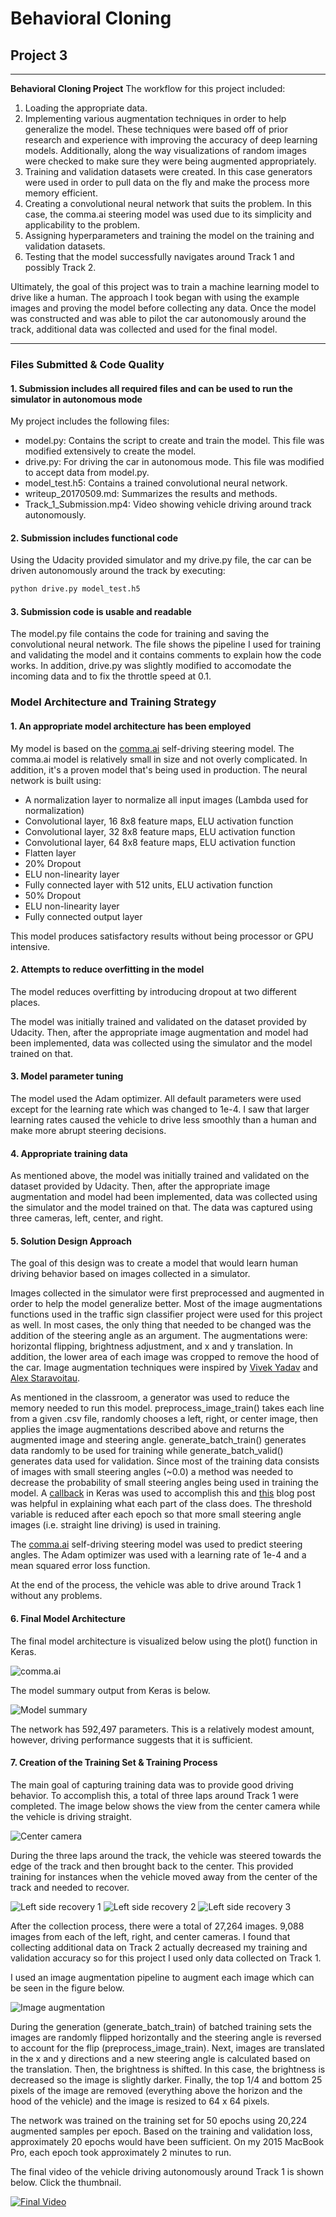 # **Behavioral Cloning**
## Project 3

---

**Behavioral Cloning Project**
The workflow for this project included:

1. Loading the appropriate data.
2. Implementing various augmentation techniques in order to help generalize the model. These techniques were based off of prior research and experience with improving the accuracy of deep learning models. Additionally, along the way visualizations of random images were checked to make sure they were being augmented appropriately.
3. Training and validation datasets were created. In this case generators were used in order to pull data on the fly and make the process more memory efficient.
4. Creating a convolutional neural network that suits the problem. In this case, the comma.ai steering model was used due to its simplicity and applicability to the problem.
5. Assigning hyperparameters and training the model on the training and validation datasets.
6. Testing that the model successfully navigates around Track 1 and possibly Track 2.

Ultimately, the goal of this project was to train a machine learning model to drive like a human. The approach I took began with using the example images and proving the model before collecting any data. Once the model was constructed and was able to pilot the car autonomously around the track, additional data was collected and used for the final model.

[//]: # (Image References)

[image1]: ./Report_Figures/model.png "Model Visualization"
[image2]: ./Report_Figures/model_summary.png "Model Summary"
[image3]: ./Report_Figures/center_2017_05_05_23_18_59_360.jpg "Center camera"
[image4]: ./Report_Figures/center_2017_05_08_07_33_41_810.jpg "Recovery Sequence 1"
[image5]: ./Report_Figures/center_2017_05_08_07_33_42_167.jpg "Recovery Sequence 2"
[image6]: ./Report_Figures/center_2017_05_08_07_33_42_768.jpg "Recovery Sequence 3"
[image7]: ./Report_Figures/Augmentation_pipeline.png "Image Augmentation Pipeline"

---
### Files Submitted & Code Quality

#### 1. Submission includes all required files and can be used to run the simulator in autonomous mode
My project includes the following files:
- model.py: Contains the script to create and train the model. This file was modified extensively to create the model.
- drive.py: For driving the car in autonomous mode. This file was modified to accept data from model.py.
- model_test.h5: Contains a trained convolutional neural network.
- writeup_20170509.md: Summarizes the results and methods.
- Track_1_Submission.mp4: Video showing vehicle driving around track autonomously.

#### 2. Submission includes functional code
Using the Udacity provided simulator and my drive.py file, the car can be driven autonomously around the track by executing:

```sh
python drive.py model_test.h5
```

#### 3. Submission code is usable and readable
The model.py file contains the code for training and saving the convolutional neural network. The file shows the pipeline I used for training and validating the model and it contains comments to explain how the code works. In addition, drive.py was slightly modified to accomodate the incoming data and to fix the throttle speed at 0.1.

### Model Architecture and Training Strategy

#### 1. An appropriate model architecture has been employed
My model is based on the [comma.ai](https://github.com/commaai/research/blob/master/train_steering_model.py) self-driving steering model. The comma.ai model is relatively small in size and not overly complicated. In addition, it's a proven model that's being used in production. The neural network is built using:

- A normalization layer to normalize all input images (Lambda used for normalization)
- Convolutional layer, 16 8x8 feature maps, ELU activation function
- Convolutional layer, 32 8x8 feature maps, ELU activation function
- Convolutional layer, 64 8x8 feature maps, ELU activation function
- Flatten layer
- 20% Dropout
- ELU non-linearity layer
- Fully connected layer with 512 units, ELU activation function
- 50% Dropout
- ELU non-linearity layer
- Fully connected output layer

This model produces satisfactory results without being processor or GPU intensive.

#### 2. Attempts to reduce overfitting in the model
The model reduces overfitting by introducing dropout at two different places.

The model was initially trained and validated on the dataset provided by Udacity. Then, after the appropriate image augmentation and model had been implemented, data was collected using the simulator and the model trained on that.

#### 3. Model parameter tuning
The model used the Adam optimizer. All default parameters were used except for the learning rate which was changed to 1e-4. I saw that larger learning rates caused the vehicle to drive less smoothly than a human and make more abrupt steering decisions.

#### 4. Appropriate training data
As mentioned above, the model was initially trained and validated on the dataset provided by Udacity. Then, after the appropriate image augmentation and model had been implemented, data was collected using the simulator and the model trained on that. The data was captured using three cameras, left, center, and right.

#### 5. Solution Design Approach
The goal of this design was to create a model that would learn human driving behavior based on images collected in a simulator.

Images collected in the simulator were first preprocessed and augmented in order to help the model generalize better. Most of the image augmentations functions used in the traffic sign classifier project were used for this project as well. In most cases, the only thing that needed to be changed was the addition of the steering angle as an argument. The augmentations were: horizontal flipping, brightness adjustment, and x and y translation. In addition, the lower area of each image was cropped to remove the hood of the car. Image augmentation techniques were inspired by [Vivek Yadav](https://github.com/vxy10/ImageAugmentation) and [Alex Staravoitau](http://navoshta.com/end-to-end-deep-learning/).

As mentioned in the classroom, a generator was used to reduce the memory needed to run this model. preprocess_image_train() takes each line from a given .csv file, randomly chooses a left, right, or center image, then applies the image augmentations described above and returns the augmented image and steering angle. generate_batch_train() generates data randomly to be used for training while generate_batch_valid() generates data used for validation. Since most of the training data consists of images with small steering angles (~0.0) a method was needed to decrease the probability of small steering angles being used in training the model. A [callback](https://keras.io/callbacks/) in Keras was used to accomplish this and [this](https://keunwoochoi.wordpress.com/2016/07/16/keras-callbacks/) blog post was helpful in explaining what each part of the class does. The threshold variable is reduced after each epoch so that more small steering angle images (i.e. straight line driving) is used in training.

The [comma.ai](https://github.com/commaai/research/blob/master/train_steering_model.py) self-driving steering model was used to predict steering angles. The Adam optimizer was used with a learning rate of 1e-4 and a mean squared error loss function.

At the end of the process, the vehicle was able to drive around Track 1 without any problems.

#### 6. Final Model Architecture
The final model architecture is visualized below using the plot() function in Keras.

![comma.ai][image1]

The model summary output from Keras is below.

![Model summary][image2]

The network has 592,497 parameters. This is a relatively modest amount, however, driving performance suggests that it is sufficient.

#### 7. Creation of the Training Set & Training Process

The main goal of capturing training data was to provide good driving behavior. To accomplish this, a total of three laps around Track 1 were completed. The image below shows the view from the center camera while the vehicle is driving straight.

![Center camera][image3]

During the three laps around the track, the vehicle was steered towards the edge of the track and then brought back to the center. This provided training for instances when the vehicle moved away from the center of the track and needed to recover.

![Left side recovery 1][image4]
![Left side recovery 2][image5]
![Left side recovery 3][image6]

After the collection process, there were a total of 27,264 images. 9,088 images from each of the left, right, and center cameras. I found that collecting additional data on Track 2 actually decreased my training and validation accuracy so for this project I used only data collected on Track 1.

I used an image augmentation pipeline to augment each image which can be seen in the figure below.

![Image augmentation][image7]

During the generation (generate_batch_train) of batched training sets the images are randomly flipped horizontally and the steering angle is reversed to account for the flip (preprocess_image_train). Next, images are translated in the x and y directions and a new steering angle is calculated based on the translation. Then, the brightness is shifted. In this case, the brightness is decreased so the image is slightly darker. Finally, the top 1/4 and bottom 25 pixels of the image are removed (everything above the horizon and the hood of the vehicle) and the image is resized to 64 x 64 pixels.

The network was trained on the training set for 50 epochs using 20,224 augmented samples per epoch. Based on the training and validation loss, approximately 20 epochs would have been sufficient. On my 2015 MacBook Pro, each epoch took approximately 2 minutes to run.

The final video of the vehicle driving autonomously around Track 1 is shown below. Click the thumbnail.

[![Final Video](./Report_Figures/center_2017_05_05_23_18_59_360.jpg)](https://youtu.be/oQG3A1VQJsI)
